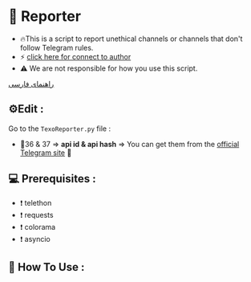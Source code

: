 # 🤖 Reporter
- 🔥This is a script to report unethical channels or channels that don't follow Telegram rules.
- ⚡️ [click here for connect to author](https://t.me/ixAmirCom)
- ⚠️ We are not responsible for how you use this script.

[راهنمای فارسی](https://github.com/ixAmirCom/Reporter/blob/main/lan/README.fa.md)

## ⚙️Edit :

Go to the ` TexoReporter.py ` file :

- 📌36 & 37 => **api id & api hash** => You can get them from the [official Telegram site](https://my.telegram.org) 🤖

 ## 💻 Prerequisites :
 - ❗ telethon
 - ❗ requests
 - ❗ colorama
 - ❗ asyncio 

## 🔎 How To Use :
